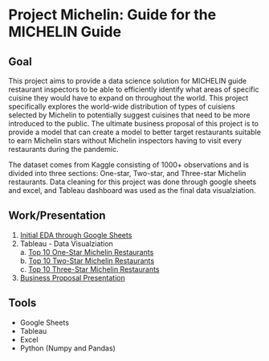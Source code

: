 # Project Michelin: Guide for the MICHELIN Guide

## Goal

This project aims to provide a data science solution for MICHELIN guide restaurant inspectors to be able to efficiently identify what areas of specific cuisine they would have to
expand on throughout the world. This project specifically explores the world-wide distribution of types of cuisiens selected by Michelin to potentially suggest cuisines that need
to be more introduced to the public. The ultimate business proposal of this project is to provide a model that can create a model to better target restaurants suitable to earn
Michelin stars without Michelin inspectors having to visit every restaurants during the pandemic.

The dataset comes from Kaggle consisting of 1000+ observations and is divided into three sections: One-star, Two-star, and Three-star Michelin restaurants.
Data cleaning for this project was done through google sheets and excel, and Tableau dashboard was used as the final data visualziation.

## Work/Presentation

1. [Initial EDA through Google Sheets](https://github.com/munwonjj/Project-Michelin/blob/master/MVP%20graphs.pdf)
2. Tableau - Data Visualziation \
  a. [Top 10 One-Star Michelin Restaurants](https://github.com/munwonjj/Project-Michelin/blob/master/One%20Star%20Top10.twbx) \
  b. [Top 10 Two-Star Michelin Restaurants](https://github.com/munwonjj/Project-Michelin/blob/master/two%20star%20top10.twbx) \
  c. [Top 10 Three-Star Michelin Restaurants](https://github.com/munwonjj/Project-Michelin/blob/master/three%20star.twbx) 
3. [Business Proposal Presentation](https://github.com/munwonjj/Project-Michelin/blob/master/Project%20Michelin%20ppt.pdf)

## Tools

* Google Sheets
* Tableau
* Excel
* Python (Numpy and Pandas)

